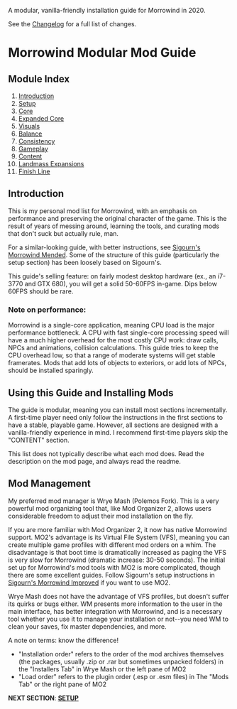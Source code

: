 A modular, vanilla-friendly installation guide for Morrowind in 2020.

See the [Changelog](https://github.com/doublemoulinet/Morrowind-Modular-Mod-Guide/blob/master/CHANGELOG.md) for a full list of changes.

# Morrowind Modular Mod Guide

## Module Index
1. [Introduction](https://github.com/doublemoulinet/Morrowind-Modular-Mod-Guide/blob/master/README.md)
1. [Setup](https://github.com/doublemoulinet/Morrowind-Modular-Mod-Guide/blob/master/SETUP.md)
1. [Core](https://github.com/doublemoulinet/Morrowind-Modular-Mod-Guide/blob/master/CORE.md)
1. [Expanded Core](https://github.com/doublemoulinet/Morrowind-Modular-Mod-Guide/blob/master/EXPANDEDCORE.md)
1. [Visuals](https://github.com/doublemoulinet/Morrowind-Modular-Mod-Guide/blob/master/VISUALS.md)
1. [Balance](https://github.com/doublemoulinet/Morrowind-Modular-Mod-Guide/blob/master/BALANCE.md)
1. [Consistency](https://github.com/doublemoulinet/Morrowind-Modular-Mod-Guide/blob/master/CONSISTENCY.md)
1. [Gameplay](https://github.com/doublemoulinet/Morrowind-Modular-Mod-Guide/blob/master/GAMEPLAY.md)
1. [Content](https://github.com/doublemoulinet/Morrowind-Modular-Mod-Guide/blob/master/CONTENT.md)
1. [Landmass Expansions](https://github.com/doublemoulinet/Morrowind-Modular-Mod-Guide/blob/master/OPTIONAL.md)
1. [Finish Line](https://github.com/doublemoulinet/Morrowind-Modular-Mod-Guide/blob/master/FINISHLINE.md)

## Introduction
This is my personal mod list for Morrowind, with an emphasis on performance and preserving the original character of the game. This is the result of years of messing around, learning the tools, and curating mods that don't suck but actually rule, man.

For a similar-looking guide, with better instructions, see [Sigourn's Morrowind Mended](https://github.com/Sigourn/morrowind-improved). Some of the structure of this guide (particularly the setup section) has been loosely based on Sigourn's.

This guide's selling feature: on fairly modest desktop hardware (ex., an i7-3770 and GTX 680), you will get a solid 50-60FPS in-game. Dips below 60FPS should be rare.

### Note on performance:

Morrowind is a single-core application, meaning CPU load is the major performance bottleneck. A CPU with fast single-core processing speed will have a much higher overhead for the most costly CPU work: draw calls, NPCs and animations, collision calculations. This guide tries to keep the CPU overhead low, so that a range of moderate systems will get stable framerates. Mods that add lots of objects to exteriors, or add lots of NPCs, should be installed sparingly.

## Using this Guide and Installing Mods
The guide is modular, meaning you can install most sections incrementally. A first-time player need only follow the instructions in the first sections to have a stable, playable game. However, all sections are designed with a vanilla-friendly experience in mind. I recommend first-time players skip the "CONTENT"  section.

This list does not typically describe what each mod does. Read the description on the mod page, and always read the readme.

## Mod Management
My preferred mod manager is Wrye Mash (Polemos Fork). This is a very powerful mod organizing tool that, like Mod Organizer 2, allows users considerable freedom to adjust their mod installation on the fly.

If you are more familiar with Mod Organizer 2, it now has native Morrowind support. MO2's advantage is its Virtual File System (VFS), meaning you can create multiple game profiles with different mod orders on a whim. The disadvantage is that boot time is dramatically increased as paging the VFS is very slow for Morrowind (dramatic increase: 30-50 seconds). The initial set up for Morrowind's mod tools with MO2 is more complicated, though there are some excellent guides. Follow Sigourn's setup instructions in [Sigourn's Morrowind Improved](https://github.com/Sigourn/morrowind-improved/blob/master/setup.md) if you want to use MO2.

Wrye Mash does not have the advantage of VFS profiles, but doesn't suffer its quirks or bugs either. WM presents more information to the user in the main interface, has better integration with Morrowind, and is a necessary tool whether you use it to manage your installation or not--you need WM to clean your saves, fix master dependencies, and more.

A note on terms: know the difference!
- "Installation order" refers to the order of the mod archives themselves (the packages, usually .zip or .rar but sometimes unpacked folders) in the "Installers Tab" in Wrye Mash or the left pane of MO2
- "Load order" refers to the plugin order (.esp or .esm files) in The "Mods Tab" or the right pane of MO2

**NEXT SECTION**:
[**SETUP**](https://github.com/doublemoulinet/Morrowind-Modular-Mod-Guide/blob/master/SETUP.md)